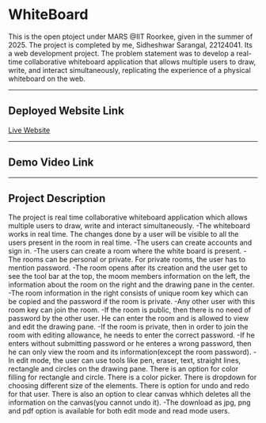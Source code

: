﻿# WhiteBoard
 This is the open ptoject under MARS @IIT Roorkee, given in the summer of 2025. The project is completed by me, Sidheshwar Sarangal, 22124041. Its a web development project. The problem statement was to develop a real-time collaborative whiteboard application that allows multiple users to draw, write, and interact simultaneously, replicating the experience of a physical whiteboard on the web.

---

## Deployed Website Link
[Live Website](https://white-board-git-main-sidheshwar-sarangals-projects.vercel.app/)

---

## Demo Video Link

---

## Project Description

The project is real time collaborative whiteboard application which allows multiple users to draw, write and interact simultaneously.
-The whiteboard works in real time. The changes done by a user will be visible to all the users present in the room in real time.
-The users can create accounts and sign in.
-The users can create a room where the white board is present.
-The rooms can be personal or private. For private rooms, the user has to mention password.
-The room opens after its creation and the user get to see the tool bar at the top, the moom members information on the left, the information about the room on the right and the drawing pane in the center.
-The room information in the right consists of unique room key which can be copied and the password if the room is private.
-Any other user with this room key can join the room.
-If the room is public, then there is no need of password by the other user. He can enter the room and is allowed to view and edit the drawing pane.
-If the room is private, then in order to join the room with editing allowance, he needs to enter the correct password.
-If he enters without submitting password or he enteres a wrong password, then he can only view the room and its information(except the room password).
-In edit mode, the user can use tools like pen, eraser, text, straight lines, rectangle and circles on the drawing pane. There is an option for color filling for rectangle and circle. There is a color picker. There is dropdown for choosing different size of the elements. There is option for undo and redo for that user. There is also an option to clear canvas whhich deletes all the information on the canvas(you cannot undo it). 
-The download as jpg, png and pdf option is available for both edit mode and read mode users.
